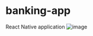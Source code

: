 # banking-app
React Native application
![image](https://user-images.githubusercontent.com/31893948/215580773-e4dcea47-57dd-489a-bd6e-b65bea4f7efe.png)
